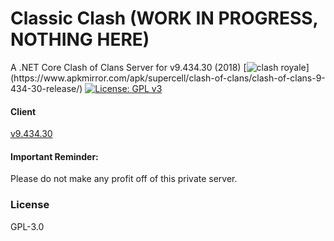 # Classic Clash (WORK IN PROGRESS, NOTHING HERE)
A .NET Core Clash of Clans Server for v9.434.30 (2018)
[![clash royale](https://img.shields.io/badge/Clash%20of%20Clans-9.434.30-brightred.svg?style=flat")](https://www.apkmirror.com/apk/supercell/clash-of-clans/clash-of-clans-9-434-30-release/)
[![License: GPL v3](https://img.shields.io/badge/License-GPLv3-blue.svg)](https://www.gnu.org/licenses/gpl-3.0)

#### Client
[v9.434.30](https://www.apkmirror.com/apk/supercell/clash-of-clans/clash-of-clans-9-434-30-release/clash-of-clans-9-434-30-android-apk-download/)

#### Important Reminder:
Please do not make any profit off of this private server.

### License
GPL-3.0
